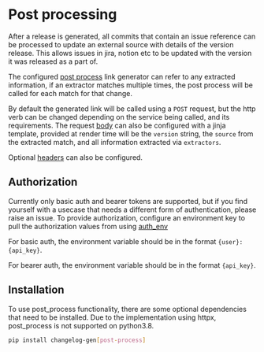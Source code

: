 # Post processing

After a release is generated, all commits that contain an issue reference can
be processed to update an external source with details of the version release.
This allows issues in jira, notion etc to be updated with the version it was
released as a part of.

The configured [post
process](https://nrwldev.github.io/changelog-gen/configuration/#post_process)
link generator can refer to any extracted information, if an extractor matches
multiple times, the post process will be called for each match for that change.

By default the generated link will be called using a `POST` request, but the
http verb can be changed depending on the service being called, and its
requirements. The request
[body](https://nrwldev.github.io/changelog-gen/configuration/#post_processbody_template)
can also be configured with a jinja template, provided at render time will be
the `version` string, the `source` from the extracted match, and all
information extracted via `extractors`.

Optional
[headers](https://nrwldev.github.io/changelog-gen/configuration/#post_processheaders)
can also be configured.

## Authorization

Currently only basic auth and bearer tokens are supported, but if you find
yourself with a usecase that needs a different form of authentication, please
raise an issue. To provide authorization, configure an environment key to pull
the authorization values from using
[auth_env](https://nrwldev.github.io/changelog-gen/configuration/#post_processauth_env)

For basic auth, the environment variable should be in the format
`{user}:{api_key}`.

For bearer auth, the environment variable should be in the format `{api_key}`.

## Installation

To use post_process functionality, there are some optional dependencies that
need to be installed. Due to the implementation using httpx, post_process is
not supported on python3.8.

```sh
pip install changelog-gen[post-process]
```
